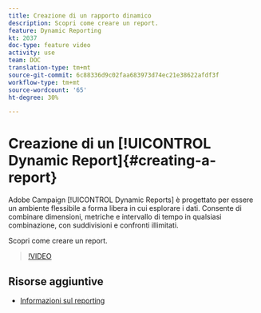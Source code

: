 ```yaml
---
title: Creazione di un rapporto dinamico
description: Scopri come creare un report.
feature: Dynamic Reporting
kt: 2037
doc-type: feature video
activity: use
team: DOC
translation-type: tm+mt
source-git-commit: 6c88336d9c02faa683973d74ec21e38622afdf3f
workflow-type: tm+mt
source-wordcount: '65'
ht-degree: 30%

---
```



# Creazione di un [!UICONTROL Dynamic Report]{#creating-a-report}

 Adobe Campaign [!UICONTROL Dynamic Reports] è progettato per essere un ambiente flessibile a forma libera in cui esplorare i dati. Consente di combinare dimensioni, metriche e intervallo di tempo in qualsiasi combinazione, con suddivisioni e confronti illimitati.

Scopri come creare un report.

>[!VIDEO](https://video.tv.adobe.com/v/25264/?quality=12)

## Risorse aggiuntive

* [Informazioni sul reporting](https://docs.adobe.com/content/help/en/campaign-standard/using/reporting/about-reporting/about-dynamic-reports.html)
